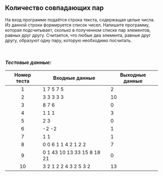 ## Количество совпадающих пар

На вход программе подаётся строка текста, содержащая целые числа. Из данной строки формируется список чисел.
Напишите программу, которая подсчитывает, сколько в полученном списке пар элементов, равных друг другу.
Считается, что любые два элемента, равные друг другу, образуют одну пару, которую необходимо посчитать.

<br>

### *Тестовые данные:*

| Номер теста | Входные данные             | Выходные данные |
|:-----------:|----------------------------|-----------------|
|      1      | 1 7 5 7 5                  | 2               |
|      2      | 3 3 3 3 3                  | 10              |
|      3      | 8 7 6                      | 0               |
|      4      | 1 1 1                      | 3               |
|      5      | 2 3                        | 0               |
|      6      | -2 -2                      | 1               |
|      7      | 1 1                        | 1               |
|      8      | 0 0 6 1 1 4 2 1 2 2        | 7               |
|      9      | 0 1 43 10 13 33 15 8 18 21 | 0               |
|     10      | 3 2 1 2 2 4 3 2 5 3 2      | 13              |